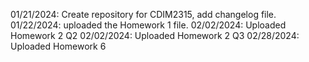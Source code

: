 01/21/2024: Create repository for CDIM2315, add changelog file.
01/22/2024: uploaded the Homework 1 file.
02/02/2024: Uploaded Homework 2 Q2
02/02/2024: Uploaded Homework 2 Q3
02/28/2024: Uploaded Homework 6
